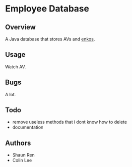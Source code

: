 Employee Database
=================

Overview
--------

A Java database that stores AVs and [enkos](http://ja.wikipedia.org/wiki/%E6%8F%B4%E5%8A%A9%E4%BA%A4%E9%9A%9B).

Usage
-----

Watch AV.

Bugs
----

A lot.


Todo
----

* remove useless methods that i dont know how to delete
* documentation


Authors
-------

* Shaun Ren
* Colin Lee
